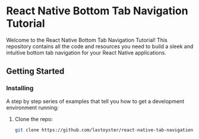 # React Native Bottom Tab Navigation Tutorial


Welcome to the React Native Bottom Tab Navigation Tutorial! This repository contains all the code and resources you need to build a sleek and intuitive bottom tab navigation for your React Native applications.

## Getting Started

### Installing

A step by step series of examples that tell you how to get a development environment running:

1. Clone the repo:
   ```bash
   git clone https://github.com/lastoyster/react-native-tab-navigation.git
